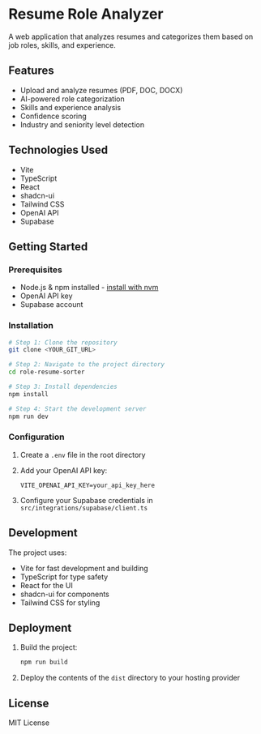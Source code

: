 # Resume Role Analyzer

A web application that analyzes resumes and categorizes them based on job roles, skills, and experience.

## Features

- Upload and analyze resumes (PDF, DOC, DOCX)
- AI-powered role categorization
- Skills and experience analysis
- Confidence scoring
- Industry and seniority level detection

## Technologies Used

- Vite
- TypeScript
- React
- shadcn-ui
- Tailwind CSS
- OpenAI API
- Supabase

## Getting Started

### Prerequisites

- Node.js & npm installed - [install with nvm](https://github.com/nvm-sh/nvm#installing-and-updating)
- OpenAI API key
- Supabase account

### Installation

```sh
# Step 1: Clone the repository
git clone <YOUR_GIT_URL>

# Step 2: Navigate to the project directory
cd role-resume-sorter

# Step 3: Install dependencies
npm install

# Step 4: Start the development server
npm run dev
```

### Configuration

1. Create a `.env` file in the root directory
2. Add your OpenAI API key:

   ```
   VITE_OPENAI_API_KEY=your_api_key_here
   ```

3. Configure your Supabase credentials in `src/integrations/supabase/client.ts`

## Development

The project uses:

- Vite for fast development and building
- TypeScript for type safety
- React for the UI
- shadcn-ui for components
- Tailwind CSS for styling

## Deployment

1. Build the project:

   ```sh
   npm run build
   ```

2. Deploy the contents of the `dist` directory to your hosting provider

## License

MIT License
